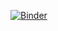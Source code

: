 [![Binder](https://mybinder.org/badge_logo.svg)](https://mybinder.org/v2/gh/boltomli/spleter/master?filepath=Splitter.ipynb)